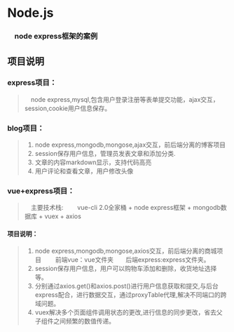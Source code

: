 # Node.js
### 　node express框架的案例

## 项目说明
### express项目：
>　node express,mysql,包含用户登录注册等表单提交功能，ajax交互，session,cookie用户信息保存。

### blog项目：
> 1.  node express,mongodb,mongose,ajax交互，前后端分离的博客项目
> 2.  session保存用户信息，管理员发表文章和添加分类.  
> 3.  文章的内容markdown显示，支持代码高亮  
> 4.  用户评论和查看文章，用户修改头像

### vue+express项目：
>　主要技术栈: 
>　　vue-cli 2.0全家桶 + node express框架 + mongodb数据库 + vuex + axios

#### 项目说明：
> 1. node express,mongodb,mongose,axios交互，前后端分离的商城项目
>　　前端vue：vue文件夹　　后端express:express文件夹。
> 2. session保存用户信息，用户可以购物车添加和删除，收货地址选择等。
> 3. 分别通过axios.get()和axios.post()进行用户信息获取和提交,与后台express配合，进行数据交互，通过proxyTable代理,解决不同端口的跨域问题。
> 4.  vuex解决多个页面组件调用状态的更改,进行信息的同步更改，省去父子组件之间频繁的数值传递。

